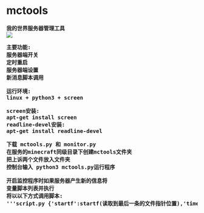 # mctools
<b>我的世界服务器管理工具<b /><br />
<img src="mctools/show.PNG" /><br />
<pre>主要功能:
服务器端开关
定时重启
服务器端设置
新消息脚本调用

运行环境:
linux + python3 + screen

screen安装:
apt-get install screen
readline-devel安装:
apt-get install readline-devel

下载 mctools.py 和 monitor.py
在服务的minecraft同级目录下创建mctools文件夹
把上诉两个文件放入文件夹
控制台输入 python3 mctools.py运行程序

开启监控程序时如果服务器产生新的信息将
变量脚本列表并执行
将以以下方式调用脚本:
'''script.py {'startf':startf(读取到最后一条的文件指针位置),'time':stime(时间),'message':message(信息)}'''</pre>
